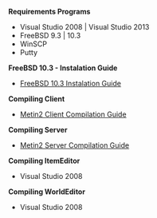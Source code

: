 **Requirements Programs**
- Visual Studio 2008 | Visual Studio 2013
- FreeBSD 9.3 | 10.3
- WinSCP
- Putty

**FreeBSD 10.3 - Instalation Guide**
- [FreeBSD 10.3 Instalation Guide](https://github.com/EclipseShade/Metin2-Source/wiki/FreeBSD-10.3-Instalation-Guide)

**Compiling Client**
- [Metin2 Client Compilation Guide](https://github.com/EclipseShade/Metin2-Source/wiki/Compiling-Client-Binary)

**Compiling Server**
- [Metin2 Server Compilation Guide](https://github.com/EclipseShade/Metin2-Source/wiki/Compiling-Server)

**Compiling ItemEditor**
- Visual Studio 2008

**Compiling WorldEditor**
- Visual Studio 2008
